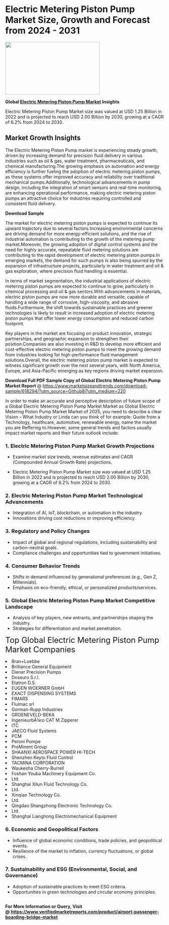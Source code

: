 <H1>Electric Metering Piston Pump Market Size, Growth and Forecast from 2024 - 2031</H1><img class="aligncenter size-medium wp-image-584254" src="https://thirdeyenews.in/wp-content/uploads/2024/09/Global-Market-Research-300x168.jpeg" alt="" width="300" height="168" /><p><strong>Global&nbsp;<a href="https://www.marketsizeandtrends.com/download-sample/618294/?utm_source=Github8j?utm_medium=220">Electric Metering Piston Pump Market</a> Insights</strong></p><p>Electric Metering Piston Pump Market size was valued at USD 1.25 Billion in 2022 and is projected to reach USD 2.00 Billion by 2030, growing at a CAGR of 6.2% from 2024 to 2030.</p><p><h2>Market Growth Insights</h2> <p>The Electric Metering Piston Pump market is experiencing steady growth, driven by increasing demand for precision fluid delivery in various industries such as oil & gas, water treatment, pharmaceuticals, and chemical manufacturing.The growing emphasis on automation and energy efficiency is further fueling the adoption of electric metering piston pumps, as these systems offer improved accuracy and reliability over traditional mechanical pumps.Additionally, technological advancements in pump design, including the integration of smart sensors and real-time monitoring, are enhancing operational performance, making electric metering piston pumps an attractive choice for industries requiring controlled and consistent fluid delivery.</p> <p><strong>Download Sample</strong></p> <p>The market for electric metering piston pumps is expected to continue its upward trajectory due to several factors.Increasing environmental concerns are driving demand for more energy-efficient solutions, and the rise of industrial automation is contributing to the growth of the metering pump market.Moreover, the growing adoption of digital control systems and the need for highly accurate, repeatable fluid metering solutions are contributing to the rapid development of electric metering piston pumps.In emerging markets, the demand for such pumps is also being spurred by the expansion of infrastructure projects, particularly in water treatment and oil & gas exploration, where precision fluid handling is essential.</p> <p>In terms of market segmentation, the industrial applications of electric metering piston pumps are expected to continue to grow, particularly in chemical processing and oil & gas sectors.With advancements in materials, electric piston pumps are now more durable and versatile, capable of handling a wide range of corrosive, high-viscosity, and abrasive fluids.Furthermore, the shift towards sustainable practices and greener technologies is likely to result in increased adoption of electric metering piston pumps that offer lower energy consumption and reduced carbon footprint.</p> <p>Key players in the market are focusing on product innovation, strategic partnerships, and geographic expansion to strengthen their position.Companies are also investing in R&D to develop more efficient and cost-effective electric metering piston pumps to meet the growing demand from industries looking for high-performance fluid management solutions.Overall, the electric metering piston pump market is expected to witness significant growth over the next several years, with North America, Europe, and Asia-Pacific emerging as key regions driving market expansion.</p> <p><span class=""><strong>Download Full PDF Sample Copy of Global Electric Metering Piston Pump Market Report</strong> @ <a href="https://www.marketsizeandtrends.com/download-sample/618294/?utm_source=Github8j?utm_medium=220" target="_blank">https://www.marketsizeandtrends.com/download-sample/618294/?utm_source=Github8j?utm_medium=220</a></span></p><p>In order to make an accurate and perceptive description of future scope of a Global&nbsp;Electric Metering Piston Pump Market Market as Global&nbsp;Electric Metering Piston Pump Market Market of 2025, you need to describe a clear Vision &ndash; What Industry or Linda can you think of for example: Quote from a Technology, healthcare, automotive, renewable energy, name the market you are Reffering to.However, some general trends and factors usually impact market reports and their future outlook include:</p><h3>1.&nbsp;<strong>Electric Metering Piston Pump Market Growth Projections</strong></h3><ul><li>Examine market size trends, revenue estimates and CAGR (Compounded Annual Growth Rate) projections.</li><li><p>Electric Metering Piston Pump Market size was valued at USD 1.25 Billion in 2022 and is projected to reach USD 2.00 Billion by 2030, growing at a CAGR of 6.2% from 2024 to 2030.</p></li></ul><h3>2.&nbsp;<strong>Electric Metering Piston Pump Market Technological Advancements</strong></h3><ul><li>Integration of AI, IoT, blockchain, or automation in the industry.</li><li>Innovations driving cost reductions or improving efficiency.</li></ul><h3>3.&nbsp;<strong>Regulatory and Policy Changes</strong></h3><ul><li>Impact of global and regional regulations, including sustainability and carbon-neutral goals.</li><li>Compliance challenges and opportunities tied to government initiatives.</li></ul><h3>4.&nbsp;<strong>Consumer Behavior Trends</strong></h3><ul><li>Shifts in demand influenced by generational preferences (e.g., Gen Z, Millennials).</li><li>Emphasis on eco-friendly, ethical, or personalized products/services.</li></ul><h3>5.&nbsp;<strong>Global Electric Metering Piston Pump Market Competitive Landscape</strong></h3><ul><li>Analysis of key players, new entrants, and partnerships shaping the industry.</li><li>Strategies for differentiation and market penetration.</li></ul><p data-pm-slice="1 1 []"><span style="color: inherit; font-family: inherit; font-size: 25px;">Top Global Electric Metering Piston Pump Market Companies</span></p><div class="" data-test-id=""><p><li>Bran+Luebbe</li><li> Brilliance General Equipment</li><li> Diener Precision Pumps</li><li> Doseuro S.r.l.</li><li> Etatron D.S.</li><li> EUGEN WOERNER GmbH</li><li> EXACT DISPENSING SYSTEMS</li><li> FIMARS</li><li> Fluimac srl</li><li> Gorman-Rupp Industries</li><li> GROENEVELD-BEKA</li><li> IngenieurbÃ¼ro CAT M.Zipperer</li><li> ITC</li><li> JAECO Fluid Systems</li><li> PCM</li><li> Peroni Pompe</li><li> ProMinent Group</li><li> SHAANXI AEROSPACE POWER HI-TECH</li><li> Shenzhen Keyto Fluid Control</li><li> TACMINA CORPORATION</li><li> Waukesha Cherry-Burrell</li><li> Foshan Youba Machinery Equipment Co.</li><li> Ltd.</li><li> Shanghai Xilun Fluid Technology Co.</li><li> Ltd.</li><li> Xinqiao Technology Co.</li><li> Ltd.</li><li> Qingdao Shangzhong Electronic Technology Co.</li><li> Ltd.</li><li> Shanghai Lianghong Electromechanical Equipment</li></p></div><h3>6.&nbsp;<strong>Economic and Geopolitical Factors</strong></h3><ul><li>Influence of global economic conditions, trade policies, and geopolitical events.</li><li>Resilience of the market to inflation, currency fluctuations, or global crises.</li></ul><h3>7.&nbsp;<strong>Sustainability and ESG (Environmental, Social, and Governance)</strong></h3><ul><li>Adoption of sustainable practices to meet ESG criteria.</li><li>Opportunities in green technologies and circular economy principles.</li></ul><h2><strong style="font-size: 14px;">For More Information or Query, Visit @&nbsp;</strong><a style="background-color: #ffffff; font-size: 14px;" href="https://www.marketsizeandtrends.com/report/electric-metering-piston-pump-market/" target="_blank">https://www.verifiedmarketreports.com/product/airport-passenger-boarding-bridge-market</a></h2>
